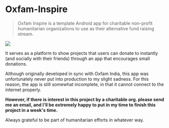 # Oxfam-Inspire

>Oxfam Inspire is a template Android app for charitable non-profit humanitarian organizations to use as their alternative fund raising stream.

<img src="https://github.com/advaitsaravade/oxfam-inspire/blob/master/res/drawable-xhdpi/draft_image.jpg"/>

It serves as a platform to show projects that users can donate to instantly (and socially with their friends) through an app that encourages small donations.

Although originally developed in sync with Oxfam India, this app was unfortunately never put into production to my slight sadness. For this reason, the app is still somewhat incomplete, in that it cannot connect to the internet properly.

**However, if there is interest in this project by a charitable org. please send me an email, and I'll be extremely happy to put in my time to finish this project in a week's time.**

Always grateful to be part of humanitarian efforts in whatever way.
